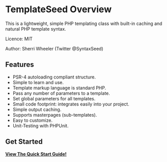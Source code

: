 # TemplateSeed Overview

This is a lightweight, simple PHP templating class with built-in caching and natural PHP template syntax.

Licence: MIT

Author: Sherri Wheeler (Twitter @SyntaxSeed)

Features
--------

* PSR-4 autoloading compliant structure.
* Simple to learn and use.
* Template markup language is standard PHP.
* Pass any number of parameters to a template.
* Set global parameters for all templates.
* Small code footprint: integrates easily into your project.
* Simple output caching.
* Supports masterpages (sub-templates).
* Easy to customize.
* Unit-Testing with PHPUnit.

Get Started
--------

**[View The Quick Start Guide!](quickstart.md)**
